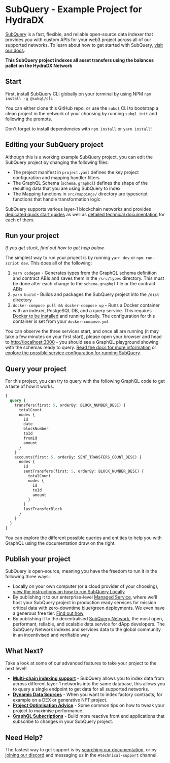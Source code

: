 # SubQuery - Example Project for HydraDX

[SubQuery](https://subquery.network) is a fast, flexible, and reliable open-source data indexer that provides you with custom APIs for your web3 project across all of our supported networks. To learn about how to get started with SubQuery, [visit our docs](https://academy.subquery.network).

**This SubQuery project indexes all asset transfers using the balances pallet on the HydraDX Network**

## Start

First, install SubQuery CLI globally on your terminal by using NPM `npm install -g @subql/cli`

You can either clone this GitHub repo, or use the `subql` CLI to bootstrap a clean project in the network of your choosing by running `subql init` and following the prompts.

Don't forget to install dependencies with `npm install` or `yarn install`!

## Editing your SubQuery project

Although this is a working example SubQuery project, you can edit the SubQuery project by changing the following files:

- The project manifest in `project.yaml` defines the key project configuration and mapping handler filters
- The GraphQL Schema (`schema.graphql`) defines the shape of the resulting data that you are using SubQuery to index
- The Mapping functions in `src/mappings/` directory are typescript functions that handle transformation logic

SubQuery supports various layer-1 blockchain networks and provides [dedicated quick start guides](https://academy.subquery.network/quickstart/quickstart.html) as well as [detailed technical documentation](https://academy.subquery.network/build/introduction.html) for each of them.

## Run your project

_If you get stuck, find out how to get help below._

The simplest way to run your project is by running `yarn dev` or `npm run-script dev`. This does all of the following:

1.  `yarn codegen` - Generates types from the GraphQL schema definition and contract ABIs and saves them in the `/src/types` directory. This must be done after each change to the `schema.graphql` file or the contract ABIs
2.  `yarn build` - Builds and packages the SubQuery project into the `/dist` directory
3.  `docker-compose pull && docker-compose up` - Runs a Docker container with an indexer, PostgeSQL DB, and a query service. This requires [Docker to be installed](https://docs.docker.com/engine/install) and running locally. The configuration for this container is set from your `docker-compose.yml`

You can observe the three services start, and once all are running (it may take a few minutes on your first start), please open your browser and head to [http://localhost:3000](http://localhost:3000) - you should see a GraphQL playground showing with the schemas ready to query. [Read the docs for more information](https://academy.subquery.network/run_publish/run.html) or [explore the possible service configuration for running SubQuery](https://academy.subquery.network/run_publish/references.html).

## Query your project

For this project, you can try to query with the following GraphQL code to get a taste of how it works.

```graphql
{
  query {
    transfers(first: 5, orderBy: BLOCK_NUMBER_DESC) {
      totalCount
      nodes {
        id
        date
        blockNumber
        toId
        fromId
        amount
      }
    }
    accounts(first: 5, orderBy: SENT_TRANSFERS_COUNT_DESC) {
      nodes {
        id
        sentTransfers(first: 5, orderBy: BLOCK_NUMBER_DESC) {
          totalCount
          nodes {
            id
            toId
            amount
          }
        }
        lastTransferBlock
      }
    }
  }
}
```

You can explore the different possible queries and entities to help you with GraphQL using the documentation draw on the right.

## Publish your project

SubQuery is open-source, meaning you have the freedom to run it in the following three ways:

- Locally on your own computer (or a cloud provider of your choosing), [view the instructions on how to run SubQuery Locally](https://academy.subquery.network/run_publish/run.html)
- By publishing it to our enterprise-level [Managed Service](https://managedservice.subquery.network), where we'll host your SubQuery project in production ready services for mission critical data with zero-downtime blue/green deployments. We even have a generous free tier. [Find out how](https://academy.subquery.network/run_publish/publish.html)
- By publishing it to the decentralised [SubQuery Network](https://app.subquery.network), the most open, performant, reliable, and scalable data service for dApp developers. The SubQuery Network indexes and services data to the global community in an incentivised and verifiable way

## What Next?

Take a look at some of our advanced features to take your project to the next level!

- [**Multi-chain indexing support**](https://academy.subquery.network/build/multi-chain.html) - SubQuery allows you to index data from across different layer-1 networks into the same database, this allows you to query a single endpoint to get data for all supported networks.
- [**Dynamic Data Sources**](https://academy.subquery.network/build/dynamicdatasources.html) - When you want to index factory contracts, for example on a DEX or generative NFT project.
- [**Project Optimisation Advice**](https://academy.subquery.network/build/optimisation.html) - Some common tips on how to tweak your project to maximise performance.
- [**GraphQL Subscriptions**](https://academy.subquery.network/run_publish/subscription.html) - Build more reactive front end applications that subscribe to changes in your SubQuery project.

## Need Help?

The fastest way to get support is by [searching our documentation](https://academy.subquery.network), or by [joining our discord](https://discord.com/invite/subquery) and messaging us in the `#technical-support` channel.
